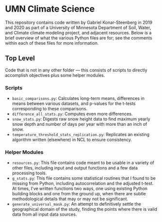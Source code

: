 # UMN Climate Science
This repository contains code written by Gabriel Konar-Steenberg in 2019 and 2020 as part of a University of Minnesota Department of Soil, Water, and Climate climate modeling project, and adjacent resources. Below is a brief overview of what the various Python files are for; see the comments within each of these files for more information.

## Top Level
Code that is not in any other folder — this consists of scripts to directly accomplish objectives plus some helper modules.

### Scripts
 * `basic_comparisons.py`: Calculates long-term means, differences in means between various datasets, and p-values for the t-tests corresponding to these comparisons.
 * `difference_all_stats.py`: Computes even more differences.
 * `snow_stats.py`: Digests raw snow height data to find maximum yearly snow depth and number of days per year with more than an inch of snow.
 * `temperature_threshold_stats_replication.py`: Replicates an existing algorithm written (elsewhere) in NCL to ensure consistency.

### Helper Modules
* `resources.py`: This file contains code meant to be usable in a variety of other files, including input and output functions and a few data processing tools.
* `g_stats.py`: This file contains some statistical routines that I found to be missing from Python, including autocorrelation and the adjusted t-test. At times, I've written functions two ways, one using existing Python building blocks and one from the ground up, when there are subtle methodological details that may or may not be significant.
* `generate_universal_mask.py`: An attempt to definitively settle the geographical domain of the study, finding the points where there is valid data from all input data sources.

